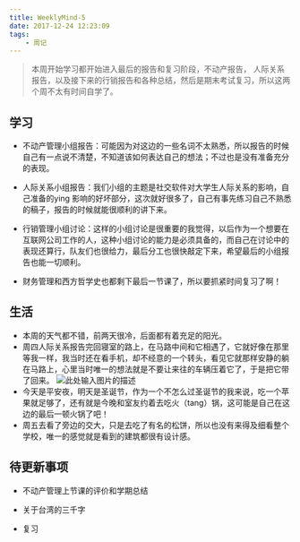 ```yaml
---
title: WeeklyMind-5
date: 2017-12-24 12:23:09
tags: 
    - 周记
---
```


> 本周开始学习都开始进入最后的报告和复习阶段，不动产报告， 人际关系报告，以及接下来的行销报告和各种总结，然后是期末考试复习，所以这两个周不太有时间自学了。
<!-- more -->

## 学习

- 不动产管理小组报告：可能因为对这边的一些名词不太熟悉，所以报告的时候自己有一点说不清楚，不知道该如何表达自己的想法；不过也是没有准备充分的表现。

- 人际关系小组报告：我们小组的主题是社交软件对大学生人际关系的影响，自己准备的ying
影响的好坏部分，这次就好很多了，自己有事先练习自己不熟悉的稿子，报告的时候就能很顺利的讲下来。

- 行销管理小组讨论：这样的小组讨论是很重要的我觉得，以后作为一个想要在互联网公司工作的人，这种小组讨论的能力是必须具备的，而自己在讨论中的表现还算行，队友们也很给力，最后分工也很快敲定下来，希望最后的小组报告也能一切顺利。

- 财务管理和西方哲学史也都剩下最后一节课了，所以要抓紧时间复习了啊！

## 生活

- 本周的天气都不错，前两天很冷，后面都有着充足的阳光。
- 周四人际关系报告完回寝室的路上，在马路中间和它相遇了，它就好像在那里等我一样，我当时还在看手机，却不经意的一个转头，看见它就那样安静的躺在马路上，心里当时唯一的想法就是不要让来往的车辆压着它了，于是把它带了回来。
![此处输入图片的描述][1]
- 今天是平安夜，明天是圣诞节，作为一个不怎么过圣诞节的我来说，吃一个苹果就足够了，还有就是今晚和室友约着去吃火（tang）锅，这可能是自己在这边的最后一顿火锅了吧！
- 周五去看了旁边的交大，只是去吃了有名的松饼，所以也没有来得及细看整个学校，唯一的感觉就是看到的建筑都很有设计感。

## 待更新事项

- 不动产管理上节课的评价和学期总结
- 关于台湾的三千字
- 复习


  [1]: http://otn4ut2th.bkt.clouddn.com/blogTIM%E5%9B%BE%E7%89%8720171224121759.jpg
